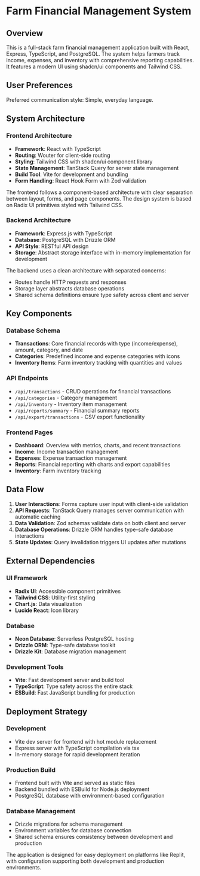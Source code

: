 # Farm Financial Management System

## Overview

This is a full-stack farm financial management application built with React, Express, TypeScript, and PostgreSQL. The system helps farmers track income, expenses, and inventory with comprehensive reporting capabilities. It features a modern UI using shadcn/ui components and Tailwind CSS.

## User Preferences

Preferred communication style: Simple, everyday language.

## System Architecture

### Frontend Architecture
- **Framework**: React with TypeScript
- **Routing**: Wouter for client-side routing
- **Styling**: Tailwind CSS with shadcn/ui component library
- **State Management**: TanStack Query for server state management
- **Build Tool**: Vite for development and bundling
- **Form Handling**: React Hook Form with Zod validation

The frontend follows a component-based architecture with clear separation between layout, forms, and page components. The design system is based on Radix UI primitives styled with Tailwind CSS.

### Backend Architecture
- **Framework**: Express.js with TypeScript
- **Database**: PostgreSQL with Drizzle ORM
- **API Style**: RESTful API design
- **Storage**: Abstract storage interface with in-memory implementation for development

The backend uses a clean architecture with separated concerns:
- Routes handle HTTP requests and responses
- Storage layer abstracts database operations
- Shared schema definitions ensure type safety across client and server

## Key Components

### Database Schema
- **Transactions**: Core financial records with type (income/expense), amount, category, and date
- **Categories**: Predefined income and expense categories with icons
- **Inventory Items**: Farm inventory tracking with quantities and values

### API Endpoints
- `/api/transactions` - CRUD operations for financial transactions
- `/api/categories` - Category management
- `/api/inventory` - Inventory item management
- `/api/reports/summary` - Financial summary reports
- `/api/export/transactions` - CSV export functionality

### Frontend Pages
- **Dashboard**: Overview with metrics, charts, and recent transactions
- **Income**: Income transaction management
- **Expenses**: Expense transaction management
- **Reports**: Financial reporting with charts and export capabilities
- **Inventory**: Farm inventory tracking

## Data Flow

1. **User Interactions**: Forms capture user input with client-side validation
2. **API Requests**: TanStack Query manages server communication with automatic caching
3. **Data Validation**: Zod schemas validate data on both client and server
4. **Database Operations**: Drizzle ORM handles type-safe database interactions
5. **State Updates**: Query invalidation triggers UI updates after mutations

## External Dependencies

### UI Framework
- **Radix UI**: Accessible component primitives
- **Tailwind CSS**: Utility-first styling
- **Chart.js**: Data visualization
- **Lucide React**: Icon library

### Database
- **Neon Database**: Serverless PostgreSQL hosting
- **Drizzle ORM**: Type-safe database toolkit
- **Drizzle Kit**: Database migration management

### Development Tools
- **Vite**: Fast development server and build tool
- **TypeScript**: Type safety across the entire stack
- **ESBuild**: Fast JavaScript bundling for production

## Deployment Strategy

### Development
- Vite dev server for frontend with hot module replacement
- Express server with TypeScript compilation via tsx
- In-memory storage for rapid development iteration

### Production Build
- Frontend built with Vite and served as static files
- Backend bundled with ESBuild for Node.js deployment
- PostgreSQL database with environment-based configuration

### Database Management
- Drizzle migrations for schema management
- Environment variables for database connection
- Shared schema ensures consistency between development and production

The application is designed for easy deployment on platforms like Replit, with configuration supporting both development and production environments.